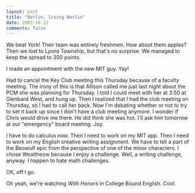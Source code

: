 ```yaml
---
layout: post
title: "Berlin, Irving Berlin"
date: 2003-10-22
comments: false
---
```

We beat York! Their team was entirely freshmen. How about them apples? Then we
lost to Lyons Township, but that's no surprise. We managed to keep the spread
to 300 points.




I made an appointment with the new MIT guy. Yay!




Had to cancel the Key Club meeting this Thursday because of a faculty meeting.
The irony of this is that Allison called me just last night about the PCM she
was planning for Thursday. I told I could meet with her at 3:50 at Glenbard
West, and hung up. Then I realized that I had the club meeting on Thursday, so
I had to call her back. Now I'm debating whether or not to try to set it back
up since I don't have a club meeting anymore. I wonder if Chris would drive me
there. He did think she was hot. I'll ask him tomorrow at our "emergency"
board meeting. Joy.




I have to do calculus now. Then I need to work on my MIT app. Then I need to
work on my English creative writing assignment. We have to tell a part of the
Beowulf epic from the perspective of one of the minor characters. I chose
Wealtheow because I enjoy a challenge. Well, a writing challenge, anyway. I
happen to hate math challenges.




OK, off I go.




Oh yeah, we're watching _With Honors_ in College Bound English. Cool.
